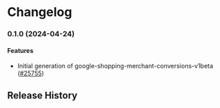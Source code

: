 # Changelog

### 0.1.0 (2024-04-24)

#### Features

* Initial generation of google-shopping-merchant-conversions-v1beta ([#25755](https://github.com/googleapis/google-cloud-ruby/issues/25755)) 

## Release History
